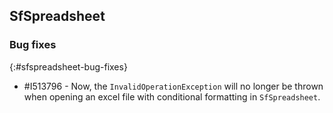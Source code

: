## SfSpreadsheet

### Bug fixes
{:#sfspreadsheet-bug-fixes}

* \#I513796 - Now, the `InvalidOperationException` will no longer be thrown when opening an excel file with conditional formatting in `SfSpreadsheet`.